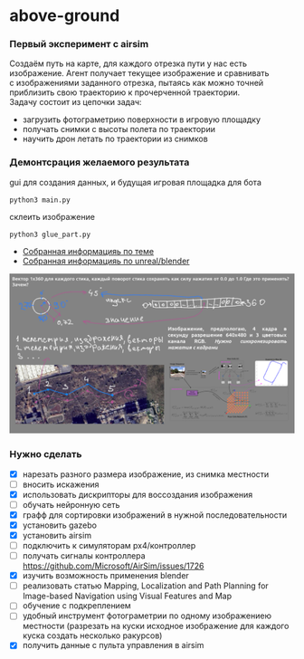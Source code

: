 # above-ground

### Первый эксперимент с airsim
Создаём путь на карте, для каждого отрезка пути у нас есть изображение. Агент получает текущее изображение и сравнивать   
с изображениями заданного отрезка, пытаясь как можно точней приблизить свою траекторию к прочерченной траектории.   
Задачу состоит из цепочки задач:   
- загрузить фотограметрию поверхности в игровую площадку   
- получать снимки с высоты полета по траектории   
- научить дрон летать по траектории из снимков   

### Демонтсрация желаемого результата
gui для создания данных, и будущая игровая площадка для бота   
```
python3 main.py
```

склеить изображение   
```
python3 glue_part.py
```

+ [Собранная информацияь по теме](https://github.com/naturalkind/above-ground/blob/main/info/info.md)
+ [Собранная информацияь по unreal/blender](https://github.com/naturalkind/above-ground/blob/main/info/game.md)

![Иллюстрация к проекту](https://github.com/naturalkind/above-ground/blob/main/media/%D0%A1%D0%BB%D0%B0%D0%B9%D0%B4%201.png)

### Нужно сделать
- [x] нарезать разного размера изображение, из снимка местности   
- [ ] вносить искажения   
- [x] использовать дискрипторы для воссоздания изображения   
- [ ] обучать нейронную сеть   
- [x] графф для сортировки изображений в нужной последовательности   
- [x] установить gazebo   
- [x] установить airsim   
- [ ] подключить к симуляторам px4/контроллер   
- [ ] получать сигналы контроллера https://github.com/Microsoft/AirSim/issues/1726   
- [x] изучить возможность применения blender   
- [ ] реализовать статью Mapping, Localization and Path Planning for Image-based Navigation using Visual Features and Map   
- [ ] обучение с подкреплением   
- [ ] удобный инструмент фотограметрии по одному изображениею местности (разрезать на куски исходное изображение для каждого куска создать несколько ракурсов)
- [x] получить данные с пульта управления в airsim
